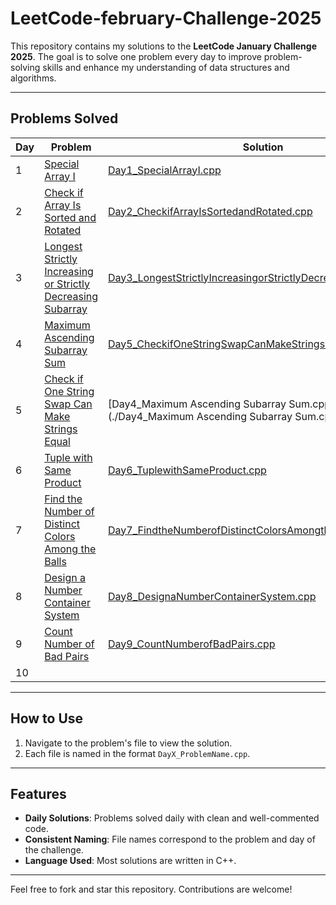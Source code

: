 # LeetCode-february-Challenge-2025

This repository contains my solutions to the **LeetCode January Challenge 2025**. The goal is to solve one problem every day to improve problem-solving skills and enhance my understanding of data structures and algorithms.

---

## Problems Solved
| Day | Problem                                               | Solution                                   |
|------|----------------------------------------------------- |--------------------------------------------|
| 1    | [Special Array I](https://leetcode.com/problems/special-array-i/description/?envType=daily-question&envId=2025-02-01) | [Day1_SpecialArrayI.cpp](./Day1_SpecialArrayI.cpp) |
| 2    | [Check if Array Is Sorted and Rotated](https://leetcode.com/problems/check-if-array-is-sorted-and-rotated/description/?envType=daily-question&envId=2025-02-02) | [Day2_CheckifArrayIsSortedandRotated.cpp](./Day2_CheckifArrayIsSortedandRotated.cpp)| 
| 3    | [Longest Strictly Increasing or Strictly Decreasing Subarray](https://leetcode.com/problems/longest-strictly-increasing-or-strictly-decreasing-subarray/description/?envType=daily-question&envId=2025-02-03) | [Day3_LongestStrictlyIncreasingorStrictlyDecreasingSubarray.cpp](./Day3_LongestStrictlyIncreasingorStrictlyDecreasingSubarray.cpp)| 
| 4    | [Maximum Ascending Subarray Sum](https://leetcode.com/problems/maximum-ascending-subarray-sum/description/?envType=daily-question&envId=2025-02-04) | [Day5_CheckifOneStringSwapCanMakeStringsEqual.cpp](./Day5_CheckifOneStringSwapCanMakeStringsEqual.cpp)| 
| 5    | [Check if One String Swap Can Make Strings Equal](https://leetcode.com/problems/check-if-one-string-swap-can-make-strings-equal/description/?envType=daily-question&envId=2025-02-05) | [Day4_Maximum Ascending Subarray Sum.cpp](./Day4_Maximum Ascending Subarray Sum.cpp)| 
| 6    | [Tuple with Same Product](https://leetcode.com/problems/tuple-with-same-product/description/?envType=daily-question&envId=2025-02-06) | [Day6_TuplewithSameProduct.cpp](./Day6_TuplewithSameProduct.cpp)| 
| 7    | [Find the Number of Distinct Colors Among the Balls](https://leetcode.com/problems/find-the-number-of-distinct-colors-among-the-balls/description/?envType=daily-question&envId=2025-02-07) | [Day7_FindtheNumberofDistinctColorsAmongtheBalls.cpp](./Day7_FindtheNumberofDistinctColorsAmongtheBalls.cpp)|
| 8    | [Design a Number Container System](https://leetcode.com/problems/design-a-number-container-system/description/?envType=daily-question&envId=2025-02-08) | [Day8_DesignaNumberContainerSystem.cpp](./Day8_DesignaNumberContainerSystem.cpp)| 
| 9    | [Count Number of Bad Pairs](https://leetcode.com/problems/count-number-of-bad-pairs/description/?envType=daily-question&envId=2025-02-09) | [Day9_CountNumberofBadPairs.cpp](./Day9_CountNumberofBadPairs.cpp)| 
| 10   | []() | []()| 

---

## How to Use
1. Navigate to the problem's file to view the solution.
2. Each file is named in the format `DayX_ProblemName.cpp`.

---

## Features
- **Daily Solutions**: Problems solved daily with clean and well-commented code.
- **Consistent Naming**: File names correspond to the problem and day of the challenge.
- **Language Used**: Most solutions are written in C++.

---

Feel free to fork and star this repository. Contributions are welcome!
